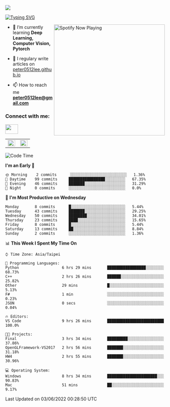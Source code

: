 ![](https://komarev.com/ghpvc/?username=peter0512lee&color=ff69b4)

[![Typing SVG](https://readme-typing-svg.herokuapp.com?color=F742BA&size=22&lines=Hi!+I'm+JYL)](https://git.io/typing-svg)

[<img src="https://spotify-now-playing.peter0512lee.vercel.app/api/spotify-playing" alt="Spotify Now Playing" width="350" align="right" />](https://open.spotify.com/user/21iyoswqgnkoe7peuesmqnhgy)

- 🌱 I’m currently learning **Deep Learning, Computer Vision, Pytorch**

- 📝 I regulary write articles on [peter0512lee.github.io](https://peter0512lee.github.io/)

- 📫 How to reach me **peter0512lee@gmail.com**

<h3 align="left">Connect with me:</h3>
<p align="left">
<a href="https://linkedin.com/in/jie-ying-li-b43a1416b" target="blank"><img align="center" src="https://raw.githubusercontent.com/rahuldkjain/github-profile-readme-generator/master/src/images/icons/Social/linked-in-alt.svg" height="30" width="40" /></a>
<!-- <a href="https://fb.com/peter0512lee" target="blank"><img align="center" src="https://raw.githubusercontent.com/rahuldkjain/github-profile-readme-generator/master/src/images/icons/Social/facebook.svg" alt="peter0512lee" height="30" width="40" /></a> -->
<!-- <a href="https://instagram.com/etiquette_ying" target="blank"><img align="center" src="https://raw.githubusercontent.com/rahuldkjain/github-profile-readme-generator/master/src/images/icons/Social/instagram.svg" alt="etiquette_ying" height="30" width="40" /></a> -->
<!-- <a href="https://medium.com/@peter0512lee" target="blank"><img align="center" src="https://raw.githubusercontent.com/rahuldkjain/github-profile-readme-generator/master/src/images/icons/Social/medium.svg" alt="@peter0512lee" height="30" width="40" /></a> -->
</p>

<table><tr><td valign="top" width="50%">

<img src="https://github-readme-stats.vercel.app/api?username=peter0512lee&hide_border=true&show_icons=true&locale=en" align="left" style="width: 100%" />

</td><td valign="top" width="50%">

<img src="https://github-readme-stats.vercel.app/api/top-langs?username=peter0512lee&hide_border=true&show_icons=true&locale=en&layout=compact" align="left" style="width: 100%" />

</td></tr></table>  

<!--START_SECTION:waka-->
![Code Time](http://img.shields.io/badge/Code%20Time-0%20secs-blue)

**I'm an Early 🐤** 

```text
🌞 Morning    2 commits      ░░░░░░░░░░░░░░░░░░░░░░░░░   1.36% 
🌆 Daytime    99 commits     ████████████████░░░░░░░░░   67.35% 
🌃 Evening    46 commits     ███████░░░░░░░░░░░░░░░░░░   31.29% 
🌙 Night      0 commits      ░░░░░░░░░░░░░░░░░░░░░░░░░   0.0%

```
📅 **I'm Most Productive on Wednesday** 

```text
Monday       8 commits      █░░░░░░░░░░░░░░░░░░░░░░░░   5.44% 
Tuesday      43 commits     ███████░░░░░░░░░░░░░░░░░░   29.25% 
Wednesday    50 commits     ████████░░░░░░░░░░░░░░░░░   34.01% 
Thursday     23 commits     ████░░░░░░░░░░░░░░░░░░░░░   15.65% 
Friday       8 commits      █░░░░░░░░░░░░░░░░░░░░░░░░   5.44% 
Saturday     13 commits     ██░░░░░░░░░░░░░░░░░░░░░░░   8.84% 
Sunday       2 commits      ░░░░░░░░░░░░░░░░░░░░░░░░░   1.36%

```


📊 **This Week I Spent My Time On** 

```text
⌚︎ Time Zone: Asia/Taipei

💬 Programming Languages: 
Python                   6 hrs 29 mins       █████████████████░░░░░░░░   68.73% 
C++                      2 hrs 26 mins       ██████░░░░░░░░░░░░░░░░░░░   25.82% 
Other                    29 mins             █░░░░░░░░░░░░░░░░░░░░░░░░   5.13% 
F#                       1 min               ░░░░░░░░░░░░░░░░░░░░░░░░░   0.23% 
JSON                     0 secs              ░░░░░░░░░░░░░░░░░░░░░░░░░   0.04%

🔥 Editors: 
VS Code                  9 hrs 26 mins       █████████████████████████   100.0%

🐱‍💻 Projects: 
Final                    3 hrs 34 mins       █████████░░░░░░░░░░░░░░░░   37.86% 
OpenGLFramework-VS2017   2 hrs 56 mins       ███████░░░░░░░░░░░░░░░░░░   31.18% 
HW4                      2 hrs 55 mins       ███████░░░░░░░░░░░░░░░░░░   30.96%

💻 Operating System: 
Windows                  8 hrs 34 mins       ██████████████████████░░░   90.83% 
Mac                      51 mins             ██░░░░░░░░░░░░░░░░░░░░░░░   9.17%

```


 Last Updated on 03/06/2022 00:28:50 UTC
<!--END_SECTION:waka-->


<!--
**peter0512lee/peter0512lee** is a ✨ _special_ ✨ repository because its `README.md` (this file) appears on your GitHub profile.

